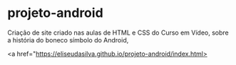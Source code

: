 # projeto-android
Criação de site criado nas aulas de HTML e CSS do Curso em Vídeo, sobre a história do boneco símbolo do Android,

<a href="https://eliseudasilva.github.io/projeto-android/index.html>
